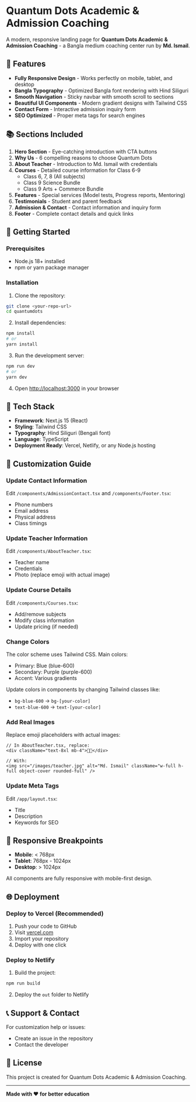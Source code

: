 # Quantum Dots Academic & Admission Coaching

A modern, responsive landing page for **Quantum Dots Academic & Admission Coaching** - a Bangla medium coaching center run by **Md. Ismail**.

## 🎯 Features

- **Fully Responsive Design** - Works perfectly on mobile, tablet, and desktop
- **Bangla Typography** - Optimized Bangla font rendering with Hind Siliguri
- **Smooth Navigation** - Sticky navbar with smooth scroll to sections
- **Beautiful UI Components** - Modern gradient designs with Tailwind CSS
- **Contact Form** - Interactive admission inquiry form
- **SEO Optimized** - Proper meta tags for search engines

## 📚 Sections Included

1. **Hero Section** - Eye-catching introduction with CTA buttons
2. **Why Us** - 6 compelling reasons to choose Quantum Dots
3. **About Teacher** - Introduction to Md. Ismail with credentials
4. **Courses** - Detailed course information for Class 6-9
   - Class 6, 7, 8 (All subjects)
   - Class 9 Science Bundle
   - Class 9 Arts + Commerce Bundle
5. **Features** - Special services (Model tests, Progress reports, Mentoring)
6. **Testimonials** - Student and parent feedback
7. **Admission & Contact** - Contact information and inquiry form
8. **Footer** - Complete contact details and quick links

## 🚀 Getting Started

### Prerequisites

- Node.js 18+ installed
- npm or yarn package manager

### Installation

1. Clone the repository:

```bash
git clone <your-repo-url>
cd quantumdots
```

2. Install dependencies:

```bash
npm install
# or
yarn install
```

3. Run the development server:

```bash
npm run dev
# or
yarn dev
```

4. Open [http://localhost:3000](http://localhost:3000) in your browser

## 🎨 Tech Stack

- **Framework**: Next.js 15 (React)
- **Styling**: Tailwind CSS
- **Typography**: Hind Siliguri (Bengali font)
- **Language**: TypeScript
- **Deployment Ready**: Vercel, Netlify, or any Node.js hosting

## 📝 Customization Guide

### Update Contact Information

Edit `/components/AdmissionContact.tsx` and `/components/Footer.tsx`:

- Phone numbers
- Email address
- Physical address
- Class timings

### Update Teacher Information

Edit `/components/AboutTeacher.tsx`:

- Teacher name
- Credentials
- Photo (replace emoji with actual image)

### Update Course Details

Edit `/components/Courses.tsx`:

- Add/remove subjects
- Modify class information
- Update pricing (if needed)

### Change Colors

The color scheme uses Tailwind CSS. Main colors:

- Primary: Blue (blue-600)
- Secondary: Purple (purple-600)
- Accent: Various gradients

Update colors in components by changing Tailwind classes like:

- `bg-blue-600` → `bg-[your-color]`
- `text-blue-600` → `text-[your-color]`

### Add Real Images

Replace emoji placeholders with actual images:

```tsx
// In AboutTeacher.tsx, replace:
<div className="text-8xl mb-4">👨‍🏫</div>

// With:
<img src="/images/teacher.jpg" alt="Md. Ismail" className="w-full h-full object-cover rounded-full" />
```

### Update Meta Tags

Edit `/app/layout.tsx`:

- Title
- Description
- Keywords for SEO

## 📱 Responsive Breakpoints

- **Mobile**: < 768px
- **Tablet**: 768px - 1024px
- **Desktop**: > 1024px

All components are fully responsive with mobile-first design.

## 🌐 Deployment

### Deploy to Vercel (Recommended)

1. Push your code to GitHub
2. Visit [vercel.com](https://vercel.com)
3. Import your repository
4. Deploy with one click

### Deploy to Netlify

1. Build the project:

```bash
npm run build
```

2. Deploy the `out` folder to Netlify

## 📞 Support & Contact

For customization help or issues:

- Create an issue in the repository
- Contact the developer

## 📄 License

This project is created for Quantum Dots Academic & Admission Coaching.

---

**Made with ❤️ for better education**
